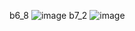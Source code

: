 b6_8
![image](https://github.com/tranhong17/bai_tap/assets/132926472/4e8f03ff-6906-4995-bdba-2be12c25f1a3)
b7_2
![image](https://github.com/tranhong17/bai_tap/assets/132926472/2a194717-8b43-4437-a349-db5817e39458)

